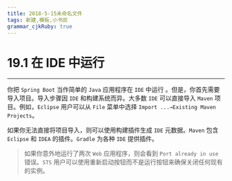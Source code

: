 ```yaml
---
title: 2018-5-15未命名文件 
tags: 新建,模板,小书匠
grammar_cjkRuby: true
---
```



# 19.1 在 IDE 中运行
---

你把 `Spring Boot` 当作简单的 `Java` 应用程序在 `IDE` 中运行 。但是，你首先需要导入项目。导入步骤因 `IDE` 和构建系统而异。大多数 `IDE` 可以直接导入 `Maven` 项目。例如，`Eclipse` 用户可以从 `File` 菜单中选择 `Import ...→Existing Maven Projects`。

如果你无法直接将项目导入，则可以使用构建插件生成 `IDE` 元数据。`Maven` 包含 `Eclipse` 和 `IDEA` 的插件。`Gradle` 为各种 `IDE` 提供插件。

> 如果你意外地运行了两次 `Web` 应用程序，则会看到 `Port already in use` 错误。`STS` 用户可以使用重新启动按钮而不是运行按钮来确保关闭任何现有的实例。